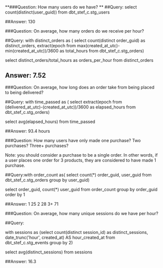 
**###Question: How many users do we have? 
**
##Query: select count(distinct(user_guid)) from dbt_stef_c.stg_users

##Answer: 130

###Question: On average, how many orders do we receive per hour?

 ##Query: with distinct_orders as (
  select count(distinct order_guid) as distinct_orders,
    extract(epoch from max(created_at_utc)-min(created_at_utc))/3600 as total_hours
  from dbt_stef_c.stg_orders)
  
  select distinct_orders/total_hours as orders_per_hour
  from distinct_orders

 ## Answer: 7.52

###Question: On average, how long does an order take from being placed to being delivered?

##Query:  with time_passed as (
  select 
    extract(epoch from (delivered_at_utc)-(created_at_utc))/3600 as elapsed_hours
    from dbt_stef_c.stg_orders)

  select  avg(elapsed_hours)
  from time_passed

##Answer: 93.4 hours

###Question: How many users have only made one purchase? Two purchases? Three+ purchases?

Note: you should consider a purchase to be a single order. In other words, if a user places one order for 3 products, they are considered to have made 1 purchase.

##Query:with order_count as(
  select count(*) order_guid,
    user_guid
from dbt_stef_c.stg_orders
group by user_guid)

select order_guid,
  count(*) user_guid 
from order_count
group by order_guid
order by 1

##Answer:
1 25
2 28
3+ 71

###Question: On average, how many unique sessions do we have per hour?

##Query: 

with sessions as 
  (select count(distinct session_id) as distinct_sessions,
      date_trunc('hour', created_at) AS hour_created_at
  from dbt_stef_c.stg_events
  group by 2)

select avg(distinct_sessions)
from sessions


##Answer: 16.3
